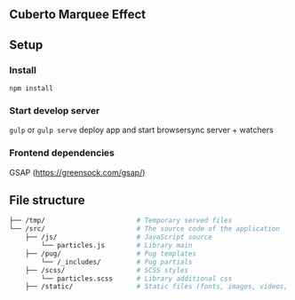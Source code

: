 ## Cuberto Marquee Effect

## Setup

### Install

`npm install`

### Start develop server

`gulp` or `gulp serve` deploy app and start browsersync server + watchers

### Frontend dependencies

GSAP (https://greensock.com/gsap/)

## File structure
```bash
├── /tmp/                       # Temporary served files
└── /src/                       # The source code of the application
    ├── /js/                    # JavaScript source
        └── particles.js        # Library main
    ├── /pug/                   # Pug templates
        └── /_includes/         # Pug partials
    ├── /scss/                  # SCSS styles
        └── particles.scss      # Library additional css
    ├── /static/                # Static files (fonts, images, videos, etc..)
```

